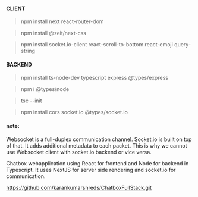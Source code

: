 #### CLIENT

> npm install next react-router-dom 

> npm install @zeit/next-css

> npm install socket.io-client react-scroll-to-bottom react-emoji query-string

#### BACKEND 

> npm install ts-node-dev typescript express @types/express

> npm i @types/node

> tsc --init 

> npm install cors socket.io @types/socket.io


#### note: 
Websocket is a full-duplex communication channel. Socket.io is built on top of that. It adds additional metadata to each packet.
This is why we cannot use Websocket client with socket.io backend or vice versa.

Chatbox webapplication using React for frontend and Node for backend in Typescript. It uses NextJS for server side rendering and socket.io for communication.

https://github.com/karankumarshreds/ChatboxFullStack.git


